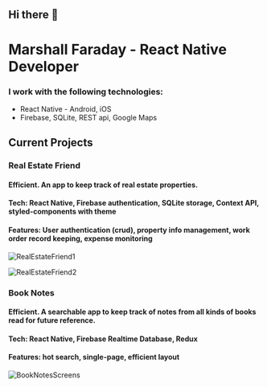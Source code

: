 

## Hi there 👋


# Marshall Faraday - React Native Developer


### I work with the following technologies:

* React Native - Android, iOS
* Firebase, SQLite, REST api, Google Maps

## Current Projects

### Real Estate Friend

#### Efficient. An app to keep track of real estate properties.

#### Tech: React Native, Firebase authentication, SQLite storage, Context API, styled-components with theme

#### Features: User authentication (crud), property info management, work order record keeping, expense monitoring

![RealEstateFriend1](https://user-images.githubusercontent.com/57548521/118368106-6545c280-b56f-11eb-9c35-bb2d7aaf9b59.png)

![RealEstateFriend2](https://user-images.githubusercontent.com/57548521/118368109-67a81c80-b56f-11eb-9a30-ac674d40d5b5.png)

### Book Notes

#### Efficient. A searchable app to keep track of notes from all kinds of books read for future reference.

#### Tech: React Native, Firebase Realtime Database, Redux

#### Features: hot search, single-page, efficient layout

![BookNotesScreens](https://user-images.githubusercontent.com/57548521/115157731-e1281a00-a058-11eb-8e53-24bdebbc3bab.png)



